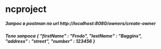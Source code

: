 # ncproject
##### Запрос в postman по url http://localhost:8080/owners/create-owner
##### Тело запроса   {  "firstName" : "Frodo",  "lastName" : "Baggins", "address" : "street", "number" : 123456 }
